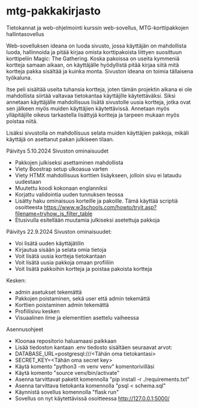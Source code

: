 # mtg-pakkakirjasto
Tietokannat ja web-ohjelmointi kurssin web-sovellus, MTG-korttipakkojen hallintasovellus

Web-sovelluksen ideana on luoda sivusto, jossa käyttäjän on mahdollista luoda, hallinnoida ja pitää kirjaa omista korttipakoista liittyen suosittuun korttipeliin Magic: The Gathering.
Koska pakoissa on useita kymmeniä kortteja samaan aikaan, on käyttäjälle hyödyllistä pitää kirjaa siitä mitä kortteja pakka sisältää ja kuinka monta. Sivuston ideana on toimia
tällaisena työkaluna.

Itse peli sisältää useita tuhansia kortteja, joten tämän projektin aikana ei ole mahdollista siirtää valtavaa tietokantaa käyttäjille käytettäväksi. Siksi annetaan käyttäjälle 
mahdollisuus lisätä sivustolle uusia kortteja, jotka ovat sen jälkeen myös muiden käyttäjien käytettävissä. Annetaan myös ylläpitäjille oikeus tarkastella lisättyjä kortteja ja
tarpeen mukaan myös poistaa niitä. 

Lisäksi sivustolla on mahdollisuus selata muiden käyttäjien pakkoja, mikäli käyttäjä on asettanut pakan julkiseen tilaan.

Päivitys 5.10.2024
Sivuston ominaisuudet
- Pakkojen julkiseksi asettaminen mahdollista
- Viety Boostrap setup ulkoasua varten
- Viety HTMX mahdollisuus korttien lisäykseen, jolloin sivu ei lataudu uudestaan
- Muutettu koodi kokonaan englanniksi
- Korjattu validointia uuden tunnuksen teossa
- Lisätty haku ominaisuus korteille ja pakoille. Tämä käyttää scriptiä osoitteesta https://www.w3schools.com/howto/tryit.asp?filename=tryhow_js_filter_table
- Etusivulla esitellään muutamia julkiseksi asetettuja pakkoja

Päivitys 22.9.2024
Sivuston ominaisuudet:
- Voi lisätä uuden käyttäjätilin
- Kirjautua sisään ja selata omia tietoja
- Voit lisätä uusia kortteja tietokantaan
- Voit lisätä uusia pakkoja omaan profiiliin
- Voit lisätä pakkoihin kortteja ja poistaa pakoista kortteja

Kesken:
- admin asetukset tekemättä
- Pakkojen poistaminen, sekä user että admin tekemättä
- Korttien poistaminen admin tekemättä
- Profiilisivu kesken
- Visuaalinen ilme ja elementtien asettelu vaiheessa


Asennusohjeet
- Kloonaa repositorio haluamaasi paikkaan
- Lisää tiedoston kantaan .env tiedosto sisältäen seuraavat arvot:
- DATABASE_URL=postgresql:///<Tähän oma tietokantasi>
- SECRET_KEY=<Tähän oma secret key>
- Käytä komento "python3 -m venv venv" komentorivilläsi
- Käytä komento "source venv/bin/activate"
- Asenna tarvittavat paketit komennolla "pip install -r ./requirements.txt"
- Asenna tarvittava tietokanta komennolla "psql < schema.sql"
- Käynnistä sovellus komennolla "flask run"
- Sovellus on nyt käytettävissä osoitteessa http://127.0.0.1:5000/
